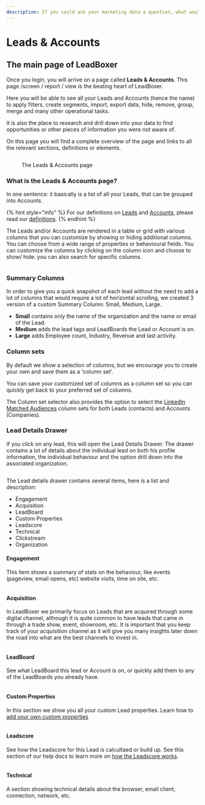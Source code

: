```yaml
---
description: If you could ask your marketing data a question, what would it be?
---
```


# Leads & Accounts

## The main page of LeadBoxer

Once you login, you will arrive on a page called **Leads & Accounts**. This page /screen / report / view is the beating heart of LeadBoxer.&#x20;

Here you will be able to see all your Leads and Accounts (hence the name) to apply filters, create segments, import, export data, hide, remove, group, merge and many other operational tasks.&#x20;

It is also the place to research and drill down into your data to find opportunities or other pieces of information you were not aware of.&#x20;

On this page you will find a complete overview of the page and links to all the relevant sections, definitions or elements.

<figure><img src="../.gitbook/assets/LeadBoxer-leads-accounts-clean (1).png" alt=""><figcaption><p>The Leads &#x26; Accounts page </p></figcaption></figure>

### What is the Leads & Accounts page?

In one sentence: it basically is a list of all your Leads, that can be grouped into Accounts.

{% hint style="info" %}
For our definitions on [Leads](definitions.md#what-are-leads) and [Accounts](definitions.md#what-are-accounts), please read our [definitions](definitions.md).
{% endhint %}

The Leads and/or Accounts are rendered in a table or grid with various columns that you can customize by showing or hiding additional columns. You can choose from a wide range of properties or behavioural fields. You can customize the columns by clicking on the column icon and  choose to show/ hide. you can also search for specific columns.

<figure><img src="../.gitbook/assets/LeadBoxer_App (2) (1).png" alt=""><figcaption></figcaption></figure>

### Summary Columns

In order to give you a quick snapshot of each lead without the need to add a lot of columns that would require a lot of horizontal scrolling, we created 3 version of a custom Summary Column: Small, Medium, Large.

* **Small** contains only the name of the organization and the name or email of the Lead.
* **Medium** adds the lead tags and LeadBoards the Lead or Account is on.
* **Large** adds Employee count, Industry, Revenue and last activity.

### Column sets

By default we show a selection of columns, but we encourage you to create your own and save them as a 'column set'.

You can save your customized set of columns as a column set so you can quickly get back to your preferred set of columns.

The Column set selector also provides the option to select the [LinkedIn Matched Audiences](elements/import-and-export/linkedin-matched-audiences-export.md) column sets for both Leads (contacts) and Accounts (Companies).

### Lead Details Drawer

If you click on any lead, this will open the Lead Details Drawer. The drawer contains a lot of details about the individual lead on both his profile information, the individual behaviour and the option drill down into the associated organization.

<figure><img src="../.gitbook/assets/LeadBoxer-leads-accounts-lead-account-drawer.png" alt=""><figcaption></figcaption></figure>

The Lead details drawer contains several items, here is a list and description:

* Engagement
* Acquisition
* LeadBoard
* Custom Properties
* Leadscore
* Technical
* Clickstream
* Organization

#### Engagement

This item shows a summary of stats on the behaviour, like events (pageview, email opens, etc) website visits, time on site, etc.

<figure><img src="../.gitbook/assets/LeadBoxer_App (6).png" alt=""><figcaption></figcaption></figure>

#### Acquisition

In LeadBoxer we primarily focus on Leads that are acquired through some digital channel, although it is quite common to have leads that came in through a trade show, event, showroom, etc. It is important that you keep track of your acquisition channel as it will give you many insights later down the road into what are the best channels to invest in.

<figure><img src="../.gitbook/assets/LeadBoxer_App (8).png" alt=""><figcaption></figcaption></figure>

#### LeadBoard

See what LeadBoard this lead or Account is on, or quickly add them to any of the LeadBoards you already have.

<figure><img src="../.gitbook/assets/LeadBoxer_App (2) (1) (2).png" alt=""><figcaption></figcaption></figure>

#### Custom Properties

In this section we show you all your custom Lead properties. Learn how to [add your own custom properties](projects.md#custom-properties)&#x20;

<figure><img src="../.gitbook/assets/LeadBoxer_App (4).png" alt=""><figcaption></figcaption></figure>

#### Leadscore

See how the Leadscore for this Lead is calcultaed or build up. See this section of our help docs to learn more on [how the Leadscore works](projects.md#leadscore).&#x20;

<figure><img src="../.gitbook/assets/LeadBoxer_App (9) (1).png" alt=""><figcaption></figcaption></figure>

#### Technical

A section showing technical details about the browser, email client, connection, network, etc.

<figure><img src="../.gitbook/assets/LeadBoxer_App (5).png" alt=""><figcaption></figcaption></figure>

##
